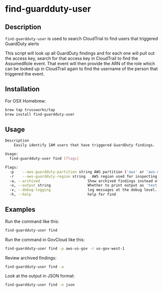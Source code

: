 # find-guardduty-user

## Description

`find-guardduty-user` is used to search CloudTrial to find users that triggered GuardDuty alerts

This script will look up all GuardDuty findings and for each one will
pull out the access key, search for that access key in CloudTrail to find
the AssumedRole event.  That event will then provide the ARN of the role
which can be looked up in CloudTrail again to find the username of the
person that triggered the event.

## Installation

For OSX Homebrew:

```sh
brew tap trussworks/tap
brew install find-guardduty-user
```

## Usage

```sh
Description
    Easily identify IAM users that have triggered GuardDuty findings.

Usage:
  find-guardduty-user find [flags]

Flags:
  -p    --aws-guardduty-partition string AWS partition ('aws' or 'aws-us-gov') used for inspecting guardduty (default "aws")
  -r    --aws-guardduty-region string   AWS region used for inspecting guardduty (default "us-west-2")
  -a, --archived                      Show archived findings instead of current findings
  -o, --output string                 Whether to print output as 'text' or 'json' (default "text")
  -v, --debug-logging                 log messages at the debug level.
  -h, --help                          help for find
```

## Examples

Run the command like this:

```sh
find-guardduty-user find
```

Run the command in GovCloud like this:

```sh
find-guardduty-user find -p aws-us-gov -r us-gov-west-1
```

Review archived findings:

```sh
find-guardduty-user find -a
```

Look at the output in JSON format:

```sh
find-guardduty-user find -o json
```
